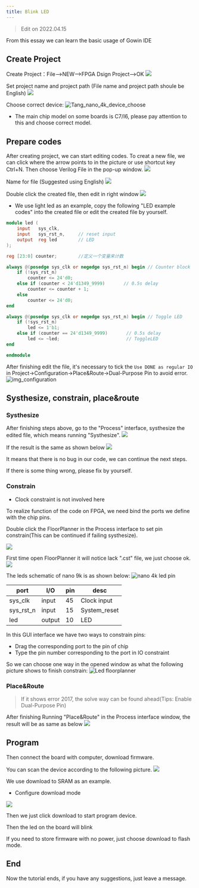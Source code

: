 ```yaml
---
title: Blink LED
---
```


> Edit on 2022.04.15

From this essay we can learn the basic usage of Gowin IDE

## Create Project


Create Project：File-->NEW-->FPGA Dsign Project-->OK
![](./../../../../zh/tang/Tang-Nano/assets/LED-1.png)

Set project name and project path (File name and project path shoule be English)
![](./../../../../zh/tang/Tang-Nano/assets/LED-2.png)

Choose correct device: 
![Tang_nano_4k_device_choose](./../../../../zh/tang/Tang-Nano-4K/assets/Nano_4K_device_choose.png)

- The main chip model on some boards is C7/I6, please pay attention to this and choose correct model.

## Prepare codes

After creating project, we can start editing codes. 
To creat a new file, we can click where the arrow points to in the picture or use shortcut key Ctrl+N.
Then choose Verilog File in the pop-up window.
![](./../../../../zh/tang/Tang-Nano/assets/LED-5.png)

Name for file (Suggested using English)
![](./../../../../zh/tang/Tang-Nano/assets/LED-6.png)

Double click the created file, then edit in right window
![](./../../../../zh/tang/Tang-Nano/assets/LED-7.png)

- We use light led as an example, copy the following "LED example codes" into the created file or edit the created file by yourself.  

```verilog
module led (
    input   sys_clk,
    input   sys_rst_n,     // reset input
    output  reg led        // LED
);

reg [23:0] counter;        //定义一个变量来计数

always @(posedge sys_clk or negedge sys_rst_n) begin // Counter block
    if (!sys_rst_n)
        counter <= 24'd0;
    else if (counter < 24'd1349_9999)       // 0.5s delay
        counter <= counter + 1;
    else
        counter <= 24'd0;
end

always @(posedge sys_clk or negedge sys_rst_n) begin // Toggle LED
    if (!sys_rst_n)
        led <= 1'b1;
    else if (counter == 24'd1349_9999)       // 0.5s delay
        led <= ~led;                         // ToggleLED
end

endmodule

```

After finishing edit the file, it's necessary to tick the `Use DONE as regular IO` in Project->Configuration->Place&Route->Dual-Purpose Pin to avoid error.
![img_configuration](./../../../../zh/tang/Tang-Nano-9K/nano_9k/LED_Configuration.png)

## Systhesize, constrain, place&route

### Systhesize

After finishing steps above, go to the "Process" interface, systhesize the edited file, which means running "Systhesize". 
![](./../../../../zh/tang/Tang-Nano-9K/nano_9k/nano_9k_synthsize.png)

If the result is the same as shown below
![](./../../../../zh/tang/Tang-Nano/assets/LED.png) 

It means that there is no bug in our code, we can continue the next steps. 

If there is some thing wrong, please fix by yourself. 

### Constrain

- Clock constraint is not involved here

To realize function of the code on FPGA, we need bind the ports we define with the chip pins.

Double click the FloorPlanner in the Process interface to set pin constrain(This can be continued if failing systhesize). 

![](./../../../../zh/tang/assets/examples/led_pjt_2.png)

First time open FloorPlanner it will notice lack ".cst" file, we just choose ok. 
![](./../../../../zh/tang/Tang-Nano/assets/LED-9.png)

The leds schematic of nano 9k is as shown below:
![](./../../../../zh/tang/Tang-Nano-4K/assets/LED_Pin.png "nano 4k led pin")

| port      | I/O    | pin | desc       |
| --------- | ------ | --- | ---------- |
| sys_clk   | input  | 45  | Clock input|
| sys_rst_n | input  | 15  | System_reset |
| led       | output | 10  | LED       |

In this GUI interface we have two ways to constrain pins:
- Drag the corresponding port to the pin of chip
- Type the pin number corresponding to the port in IO constraint

So we can choose one way in the opened window as what the following picture shows to finish constrain:
![Led floorplanner](./../../../../zh/tang/Tang-Nano-4K/assets/LED_FloorPlanner.png)

### Place&Route

> If it shows error 2017, the solve way can be found ahead(Tips: Enable Dual-Purpose Pin) 

After finishing Running "Place&Route" in the Process interface window, the result will be as same as below
![](./../../../../zh/tang/Tang-Nano-4K/assets/Place&Route.png)

## Program

Then connect the board with computer, download firmware.

You can scan the device according to the following picture.
![](./../../../../zh/tang/Tang-Nano-4K/assets/nano-4k-device-scan.png)

We use download to SRAM as an example.
- Configure download mode

![](./../../../../zh/tang/Tang-Nano-4K/assets/nano-4k-sram-choose.png)

Then we just click download to start program device.

Then the led on the board will blink

If you need to store firmware with no power, just choose download to flash mode.

## End

Now the tutorial ends, if you have any suggestions, just leave a message.